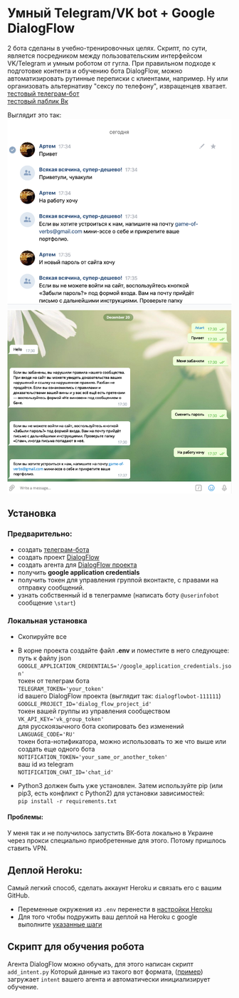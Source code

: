 # Умный Telegram/VK bot + Google DialogFlow
2 бота сделаны в учебно-тренировочных целях.
Скрипт, по сути, является посредником между пользовательским интерфейсом VK/Telegram и
умным роботом от гугла. При правильном подходе к подготовке контента и обучению бота DialogFlow, 
можно автоматизировать рутинные переписки с клиентами, например. Ну или организовать альтернативу 
"сексу по телефону", извращенцев хватает.  
[тестовый телеграм-бот](https://t.me/vasiliy_publishing_bot?start)  
[тестовый паблик Вк](https://vk.com/public201158246)

Выглядит это так:  
![Alt text](/Screenshot_vk.png?raw=true "VK")  
![Alt text](/Screenshot_tg.png?raw=true "telegram")

## Установка  
 
### Предварительно: 
- создать [телеграм-бота](https://telegram.me/BotFather)
- создать проект [DialogFlow](https://cloud.google.com/dialogflow/es/docs/quick/setup)
- создать агента для [DialogFlow проекта](https://cloud.google.com/dialogflow/es/docs/quick/build-agent)
- получить **google application credentials**
- получить токен для управления группой вконтакте, с правами на отправку сообщений.
- узнать собственный id в телеграмме (написать боту `@userinfobot` сообщение `\start`)

### Локальная установка
- Скопируйте все
- В корне проекта создайте файл **.env** и поместите в него следующее:  
  путь к файлу json  
```GOOGLE_APPLICATION_CREDENTIALS='/google_application_credentials.json'```  
  токен от телеграм бота  
```TELEGRAM_TOKEN='your_token'```  
  id вашего DialogFlow проекта (выглядит так: `dialogflowbot-111111`)  
```GOOGLE_PROJECT_ID='dialog_flow_project_id'```  
  токен вашей группы из управления сообществом  
  ```VK_API_KEY='vk_group_token'```  
для русскоязычного бота скопировать без изменений  
```LANGUAGE_CODE='RU'```  
  токен бота-нотификатора, можно использовать то же что выше или создать еще одного бота  
```NOTIFICATION_TOKEN='your_same_or_another_token'```  
  ваш id из telegram   
```NOTIFICATION_CHAT_ID='chat_id'```

        
- Python3 должен быть уже установлен. Затем используйте pip (или pip3, есть конфликт с Python2) для установки 
зависимостей:  
    `pip install -r requirements.txt`

#### Проблемы:
У меня так и не получилось запустить ВК-бота локально в Украине через прокси специально приобретенные для этого.
Потому пришлось ставить VPN.


## Деплой Heroku:
Самый легкий способ, сделать аккаунт Heroku и связать его с вашим GitHub.
- Переменные окружения из `.env` перенести в [настройки Heroku](https://prnt.sc/vnv8w9)
- Для того чтобы подружить ваш деплой на Heroku c google выполните [указанные шаги](https://stackoverflow.com/questions/47446480/how-to-use-google-api-credentials-json-on-heroku)

## Скрипт для обучения робота
Агента DialogFlow можно обучать, для этого напиcан скрипт `add_intent.py`
Который данные из такого вот формата, ([пример](https://dvmn.org/media/filer_public/a7/db/a7db66c0-1259-4dac-9726-2d1fa9c44f20/questions.json))
загружает  `intent` вашего агента и автоматически инициализирует обучение.

